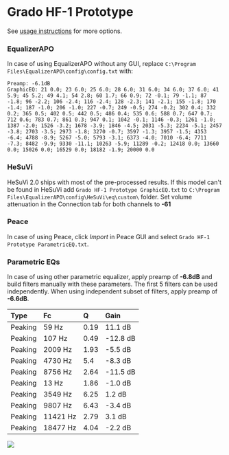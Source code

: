 # Grado HF-1 Prototype
See [usage instructions](https://github.com/jaakkopasanen/AutoEq#usage) for more options.

### EqualizerAPO
In case of using EqualizerAPO without any GUI, replace `C:\Program Files\EqualizerAPO\config\config.txt`
with:
```
Preamp: -6.1dB
GraphicEQ: 21 0.0; 23 6.0; 25 6.0; 28 6.0; 31 6.0; 34 6.0; 37 6.0; 41 5.9; 45 5.2; 49 4.1; 54 2.8; 60 1.7; 66 0.9; 72 -0.1; 79 -1.1; 87 -1.8; 96 -2.2; 106 -2.4; 116 -2.4; 128 -2.3; 141 -2.1; 155 -1.8; 170 -1.4; 187 -1.0; 206 -1.0; 227 -0.7; 249 -0.5; 274 -0.2; 302 0.4; 332 0.2; 365 0.5; 402 0.5; 442 0.5; 486 0.4; 535 0.6; 588 0.7; 647 0.7; 712 0.6; 783 0.7; 861 0.3; 947 0.1; 1042 -0.1; 1146 -0.3; 1261 -1.0; 1387 -2.0; 1526 -3.2; 1678 -3.9; 1846 -4.5; 2031 -5.3; 2234 -5.1; 2457 -3.8; 2703 -3.5; 2973 -1.8; 3270 -0.7; 3597 -1.3; 3957 -1.5; 4353 -6.4; 4788 -8.9; 5267 -5.0; 5793 -3.1; 6373 -4.0; 7010 -6.4; 7711 -7.3; 8482 -9.9; 9330 -11.1; 10263 -5.9; 11289 -0.2; 12418 0.0; 13660 0.0; 15026 0.0; 16529 0.0; 18182 -1.9; 20000 0.0
```

### HeSuVi
HeSuVi 2.0 ships with most of the pre-processed results. If this model can't be found in HeSuVi add
`Grado HF-1 Prototype GraphicEQ.txt` to `C:\Program Files\EqualizerAPO\config\HeSuVi\eq\custom\` folder.
Set volume attenuation in the Connection tab for both channels to **-61**

### Peace
In case of using Peace, click *Import* in Peace GUI and select `Grado HF-1 Prototype ParametricEQ.txt`.

### Parametric EQs
In case of using other parametric equalizer, apply preamp of **-6.8dB** and build filters manually
with these parameters. The first 5 filters can be used independently.
When using independent subset of filters, apply preamp of **-6.6dB**.

| Type    | Fc       |    Q | Gain     |
|:--------|:---------|:-----|:---------|
| Peaking | 59 Hz    | 0.19 | 11.1 dB  |
| Peaking | 107 Hz   | 0.49 | -12.8 dB |
| Peaking | 2009 Hz  | 1.93 | -5.5 dB  |
| Peaking | 4730 Hz  | 5.4  | -8.3 dB  |
| Peaking | 8756 Hz  | 2.64 | -11.5 dB |
| Peaking | 13 Hz    | 1.86 | -1.0 dB  |
| Peaking | 3549 Hz  | 6.25 | 1.2 dB   |
| Peaking | 9807 Hz  | 6.43 | -3.4 dB  |
| Peaking | 11421 Hz | 2.79 | 3.1 dB   |
| Peaking | 18477 Hz | 4.04 | -2.2 dB  |

![](https://raw.githubusercontent.com/jaakkopasanen/AutoEq/master/results/innerfidelity/sbaf-serious/Grado%20HF-1%20Prototype/Grado%20HF-1%20Prototype.png)